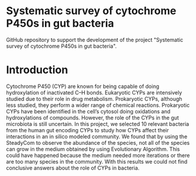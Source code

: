# Systematic survey of cytochrome P450s in gut bacteria
GitHub repository to support the development of the project "Systematic survey of cytochrome P450s in gut bacteria".

# Introduction
Cytochrome P450 (CYP) are known for being capable of doing hydroxylation of inactivated C–H bonds. Eukaryotic CYPs are
intensively studied due to their role in drug metabolism. Prokaryotic CYPs, although less studied, they perform a wider range of chemical
reactions. Prokaryotic CYPs have been identified in the cell’s cytosol doing oxidations and hydroxylations of compounds. However, the role
of the CYPs in the gut microbiota is still uncertain. In this project, we selected 10 relevant bacteria from the human gut encoding CYPs to study how CYPs affect their interactions in an in silico modeled community. We found that by using the SteadyCom to observe the abundance of the
species, not all of the species can grow in the medium obtained by using Evolutionary Algorithm. This could have happened because the medium
needed more iterations or there are too many species in the community. With this results we could not find conclusive answers about the role of CYPs in bacteria.

